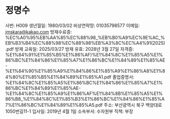 # 정명수

사번: H009
생년월일: 1980/03/02
비상연락망: 01035798577
이메일: jmskara@kakao.com
방재수료증: %EC%A0%95%EB%AA%85%EC%88%98_%EB%B0%A9%EC%9E%AC_%EB%B3%B4%EC%88%98%EC%88%98%EB%A3%8C%EC%A4%91(2025).pdf
방재 교육일: 2025/03/27
방재 유효: 2028년 3월 27일
자격증: %E1%84%91%E1%85%B5%E1%86%AF)%E1%84%8C%E1%85%A5%E1%86%BC%E1%84%86%E1%85%A7%E1%86%BC%E1%84%89%E1%85%AE-%E1%84%90%E1%85%A9%E1%84%86%E1%85%A9%E1%86%A8%E1%84%80%E1%85%B5%E1%84%89%E1%85%A1.pdf
졸업증명서: %E1%84%8C%E1%85%A5%E1%86%BC%E1%84%86%E1%85%A7%E1%86%BC%E1%84%89%E1%85%AE-%E1%84%8C%E1%85%A9%E1%86%AF%E1%84%8B%E1%85%A5%E1%86%B8_%E1%84%8C%E1%85%B3%E1%86%BC%E1%84%86%E1%85%A7%E1%86%BC%E1%84%89%E1%85%A5.pdf
주소: 부산광역시 북구 백양대로1050번길11-1
입사일: 2019년 4월 1일
소속부서: 수자원부
직책: 부장